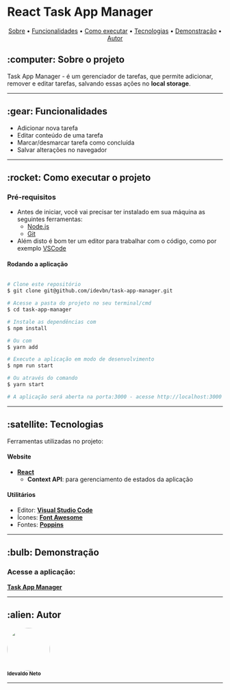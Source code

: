 # React Task App Manager

<p align="center">
 <a href="#sobre">Sobre</a> •
 <a href="#funcionalidades">Funcionalidades</a> •
 <a href="#executar">Como executar</a> • 
 <a href="#tecnologias">Tecnologias</a> • 
 <a href="#demo">Demonstração</a> •
 <a href="#autor">Autor</a> 
</p>

<h2 id="sobre"> :computer: Sobre o projeto </h2>

Task App Manager - é um gerenciador de tarefas, que permite adicionar, remover e editar tarefas, salvando essas ações no **local storage**.

---

<h2 id="funcionalidades"> :gear: Funcionalidades</h2>

- Adicionar nova tarefa
- Editar conteúdo de uma tarefa
- Marcar/desmarcar tarefa como concluída
- Salvar alterações no navegador

---

<h2 id="executar"> :rocket: Como executar o projeto </h2>

### Pré-requisitos

- Antes de iniciar, você vai precisar ter instalado em sua máquina as seguintes ferramentas:
  - [Node.js](https://nodejs.org/en/)
  - [Git](https://git-scm.com)
- Além disto é bom ter um editor para trabalhar com o código, como por exemplo [VSCode](https://code.visualstudio.com/)

#### Rodando a aplicação

```bash

# Clone este repositório
$ git clone git@github.com/idevbn/task-app-manager.git

# Acesse a pasta do projeto no seu terminal/cmd
$ cd task-app-manager

# Instale as dependências com
$ npm install

# Ou com
$ yarn add

# Execute a aplicação em modo de desenvolvimento
$ npm run start

# Ou através do comando
$ yarn start

# A aplicação será aberta na porta:3000 - acesse http://localhost:3000

```

---

<h2 id="tecnologias"> :satellite: Tecnologias </h2>

Ferramentas utilizadas no projeto:

#### **Website**

- **[React](https://reactjs.org/)**
  - **Context API**: para gerenciamento de estados da aplicação

#### **Utilitários**

- Editor: **[Visual Studio Code](https://code.visualstudio.com/)**
- Ícones: **[Font Awesome](https://fontawesome.com/)**
- Fontes: **[Poppins](https://fonts.google.com/specimen/Poppins)**

---

<h2 id="demo"> :bulb: Demonstração </h2>

### Acesse a aplicação:

**[Task App Manager](https://zen-knuth-f763fc.netlify.app/)**

---

<h2 id="autor"> :alien: Autor </h2>

 <img style="border-radius: 50%;" src="https://avatars.githubusercontent.com/u/60206607?v=4" width="100px;" alt=""/>
 <br />
 <sub><b>Idevaldo Neto</b></sub>

---
